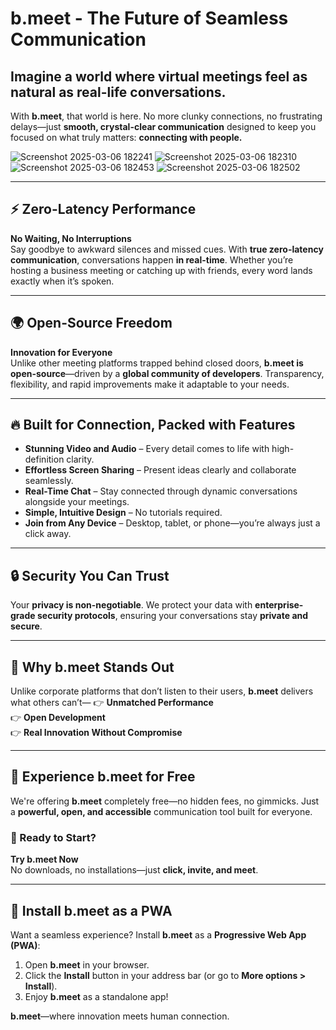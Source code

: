 # b.meet - The Future of Seamless Communication

## Imagine a world where virtual meetings feel as natural as real-life conversations.
With **b.meet**, that world is here. No more clunky connections, no frustrating delays—just **smooth, crystal-clear communication** designed to keep you focused on what truly matters: **connecting with people.**

![Screenshot 2025-03-06 182241](https://github.com/user-attachments/assets/8f36f9bd-659b-4d47-9d28-b049c78782f3)
![Screenshot 2025-03-06 182310](https://github.com/user-attachments/assets/fb31c68f-fbca-4967-aff5-184ea15dad47)
![Screenshot 2025-03-06 182453](https://github.com/user-attachments/assets/b844da6a-7c59-4057-a87c-d938425179b2)
![Screenshot 2025-03-06 182502](https://github.com/user-attachments/assets/d99671a2-4e14-4dd1-9a33-3f5e38bf67d7)

---

## ⚡ Zero-Latency Performance
**No Waiting, No Interruptions**  
Say goodbye to awkward silences and missed cues. With **true zero-latency communication**, conversations happen **in real-time**. Whether you’re hosting a business meeting or catching up with friends, every word lands exactly when it’s spoken.

---

## 🌍 Open-Source Freedom
**Innovation for Everyone**  
Unlike other meeting platforms trapped behind closed doors, **b.meet is open-source**—driven by a **global community of developers**. Transparency, flexibility, and rapid improvements make it adaptable to your needs.

---

## 🔥 Built for Connection, Packed with Features
- **Stunning Video and Audio** – Every detail comes to life with high-definition clarity.
- **Effortless Screen Sharing** – Present ideas clearly and collaborate seamlessly.
- **Real-Time Chat** – Stay connected through dynamic conversations alongside your meetings.
- **Simple, Intuitive Design** – No tutorials required.
- **Join from Any Device** – Desktop, tablet, or phone—you’re always just a click away.

---

## 🔒 Security You Can Trust
Your **privacy is non-negotiable**. We protect your data with **enterprise-grade security protocols**, ensuring your conversations stay **private and secure**.

---

## 🚀 Why b.meet Stands Out
Unlike corporate platforms that don’t listen to their users, **b.meet** delivers what others can’t—
👉 **Unmatched Performance**  
👉 **Open Development**  
👉 **Real Innovation Without Compromise**

---

## 🌟 Experience b.meet for Free
We're offering **b.meet** completely free—no hidden fees, no gimmicks. Just a **powerful, open, and accessible** communication tool built for everyone.

### 🔗 Ready to Start?
**Try b.meet Now**  
No downloads, no installations—just **click, invite, and meet**.

---

## 📱 Install b.meet as a PWA
Want a seamless experience? Install **b.meet** as a **Progressive Web App (PWA)**:
1. Open **b.meet** in your browser.
2. Click the **Install** button in your address bar (or go to **More options > Install**).
3. Enjoy **b.meet** as a standalone app!

**b.meet**—where innovation meets human connection.

